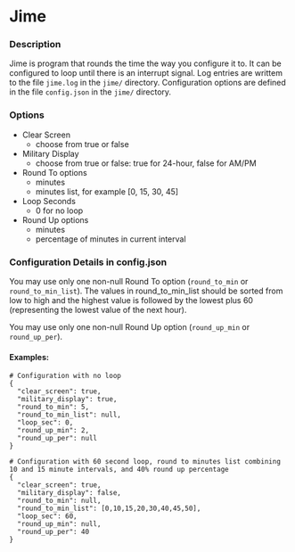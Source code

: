 # Jime
### Description
Jime is program that rounds the time the way you configure it to. It can be configured to loop until there is an interrupt signal. Log entries are writtem to the file `jime.log` in the `jime/` directory. Configuration options are defined in the file `config.json` in the `jime/` directory.

### Options
* Clear Screen
  * choose from true or false
* Military Display
  * choose from true or false: true for 24-hour, false for AM/PM
* Round To options
  * minutes
  * minutes list, for example [0, 15, 30, 45]
* Loop Seconds
  * 0 for no loop
* Round Up options
  * minutes
  * percentage of minutes in current interval

### Configuration Details in config.json
You may use only one non-null Round To option (`round_to_min` or `round_to_min_list`). The values in round_to_min_list should be sorted from low to high and the highest value is followed by the lowest plus 60 (representing the lowest value of the next hour). 

You may use only one non-null Round Up option (`round_up_min` or `round_up_per`).

#### Examples:
```
# Configuration with no loop
{
  "clear_screen": true,
  "military_display": true,
  "round_to_min": 5,
  "round_to_min_list": null,
  "loop_sec": 0,
  "round_up_min": 2,
  "round_up_per": null
}
```
```
# Configuration with 60 second loop, round to minutes list combining 10 and 15 minute intervals, and 40% round up percentage
{
  "clear_screen": true,
  "military_display": false,
  "round_to_min": null,
  "round_to_min_list": [0,10,15,20,30,40,45,50],
  "loop_sec": 60,
  "round_up_min": null,
  "round_up_per": 40
}
```
